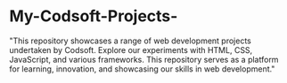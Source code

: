 # My-Codsoft-Projects-
"This repository showcases a range of web development projects undertaken by Codsoft. Explore our experiments with HTML, CSS, JavaScript, and various frameworks. This repository serves as a platform for learning, innovation, and showcasing our skills in web development."
